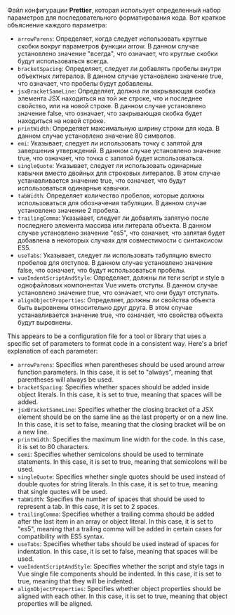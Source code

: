 Файл конфигурации **Prettier**, которая использует определенный набор параметров для последовательного форматирования кода. Вот краткое объяснение каждого параметра:

- `arrowParens`: Определяет, когда следует использовать круглые скобки вокруг параметров функции arrow. В данном случае установлено значение "всегда", что означает, что круглые скобки будут использоваться всегда.
- `bracketSpacing`: Определяет, следует ли добавлять пробелы внутри объектных литералов. В данном случае установлено значение true, что означает, что пробелы будут добавлены.
- `jsxBracketSameLine`: Определяет, должна ли закрывающая скобка элемента JSX находиться на той же строке, что и последнее свойство, или на новой строке. В данном случае установлено значение false, что означает, что закрывающая скобка будет находиться на новой строке.
- `printWidth`: Определяет максимальную ширину строки для кода. В данном случае установлено значение 80 символов.
- `emi`: Указывает, следует ли использовать точку с запятой для завершения утверждений. В данном случае установлено значение true, что означает, что точка с запятой будет использоваться.
- `singleQuote`: Указывает, следует ли использовать одинарные кавычки вместо двойных для строковых литералов. В этом случае устанавливается значение true, что означает, что будут использоваться одинарные кавычки.
- `tabWidth`: Определяет количество пробелов, которые должны использоваться для обозначения табуляции. В данном случае установлено значение 2 пробела.
- `trailingComma`: Указывает, следует ли добавлять запятую после последнего элемента массива или литерала объекта. В данном случае установлено значение "es5", что означает, что запятая будет добавлена в некоторых случаях для совместимости с синтаксисом ES5.
- `useTabs`: Указывает, следует ли использовать табуляцию вместо пробелов для отступов. В данном случае установлено значение false, что означает, что будут использоваться пробелы.
- `vueIndentScriptAndStyle`: Определяет, должны ли теги script и style в однофайловых компонентах Vue иметь отступы. В данном случае установлено значение true, что означает, что они будут отступать.
- `alignObjectProperties`: Определяет, должны ли свойства объекта быть выровнены относительно друг друга. В этом случае устанавливается значение true, что означает, что свойства объекта будут выровнены.

This appears to be a configuration file for a tool or library that uses a specific set of parameters to format code in a consistent way. Here's a brief explanation of each parameter:

- `arrowParens`: Specifies when parentheses should be used around arrow function parameters. In this case, it is set to "always", meaning that parentheses will always be used.
- `bracketSpacing`: Specifies whether spaces should be added inside object literals. In this case, it is set to true, meaning that spaces will be added.
- `jsxBracketSameLine`: Specifies whether the closing bracket of a JSX element should be on the same line as the last property or on a new line. In this case, it is set to false, meaning that the closing bracket will be on a new line.
- `printWidth`: Specifies the maximum line width for the code. In this case, it is set to 80 characters.
- `semi`: Specifies whether semicolons should be used to terminate statements. In this case, it is set to true, meaning that semicolons will be used.
- `singleQuote`: Specifies whether single quotes should be used instead of double quotes for string literals. In this case, it is set to true, meaning that single quotes will be used.
- `tabWidth`: Specifies the number of spaces that should be used to represent a tab. In this case, it is set to 2 spaces.
- `trailingComma`: Specifies whether a trailing comma should be added after the last item in an array or object literal. In this case, it is set to "es5", meaning that a trailing comma will be added in certain cases for compatibility with ES5 syntax.
- `useTabs`: Specifies whether tabs should be used instead of spaces for indentation. In this case, it is set to false, meaning that spaces will be used.
- `vueIndentScriptAndStyle`: Specifies whether the script and style tags in Vue single file components should be indented. In this case, it is set to true, meaning that they will be indented.
- `alignObjectProperties`: Specifies whether object properties should be aligned with each other. In this case, it is set to true, meaning that object properties will be aligned.
